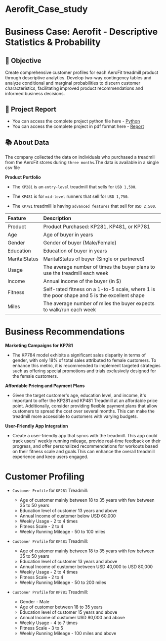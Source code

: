 # Aerofit_Case_study
# Business Case: Aerofit -  Descriptive Statistics & Probability

## 🎯 Objective
Create comprehensive customer profiles for each AeroFit treadmill product through descriptive analytics. Develop two-way contingency tables and analyze conditional and marginal probabilities to discern customer characteristics, facilitating improved product recommendations and informed business decisions.

## 📝 Project Report
- You can access the complete project python file here - [Python](https://github.com/kiranpy01/Aerofit_Case_study/blob/main/Copy_of_Bussiness_case_Aerofit.ipynb)
- You can access the complete project in pdf format here - [Report](https://github.com/kiranpy01/Aerofit_Case_study/blob/main/Bussiness_case_Aerofit.ipynb_-_Colaboratory.pdf)

## 📚 About Data
The company collected the data on individuals who purchased a treadmill from the AeroFit stores during `three months`.The data is available in a single csv file 

**Product Portfolio**

- The `KP281` is an `entry-level` treadmill that sells for `USD 1,500`.


- The `KP481` is for `mid-level` runners that sell for `USD 1,750`.


- The `KP781` treadmill is having `advanced features` that sell for `USD 2,500`.
  
| Feature | Description |
|:--------|:------------|
| Product | Product Purchased:	KP281, KP481, or KP781 |
| Age | Age of buyer in years |
| Gender | Gender of buyer (Male/Female) |
| Education | Education of buyer in years |
| MaritalStatus | MaritalStatus of buyer (Single or partnered) |
| Usage | The average number of times the buyer plans to use the treadmill each week |
| Income | Annual income of the buyer (in $) | 
| Fitness | Self-rated fitness on a 1-to-5 scale, where 1 is the poor shape and 5 is the excellent shape | 
| Miles | The average number of miles the buyer expects to walk/run each week | 

# Business Recommendations

**Marketing Campaigns for KP781**

- The KP784 model exhibits a significant sales disparity in terms of gender, with only 18% of total sales attributed to female customers. To enhance this metric, it is recommended to implement targeted strategies such as offering special promotions and trials exclusively designed for the female customers.

**Affordable Pricing and Payment Plans**
 
- Given the target customer's age, education level, and income, it's important to offer the KP281 and KP481 Treadmill at an affordable price point. Additionally, consider providing flexible payment plans that allow customers to spread the cost over several months. This can make the treadmill more accessible to customers with varying budgets.

**User-Friendly App Integration**

- Create a user-friendly app that syncs with the treadmill. This app could track users' weekly running mileage, provide real-time feedback on their progress, and offer personalized recommendations for workouts based on their fitness scale and goals.This  can enhance the overall treadmill experience and keep users engaged.

# Customer Profiling

- `Customer Profile` for `KP281` Treadmill:

    - Age of customer mainly between 18 to 35 years  with few between 35 to 50 years
    - Education level of customer 13 years and above
    - Annual Income of customer below USD 60,000 
    - Weekly Usage - 2 to 4 times
    - Fitness Scale - 2 to 4 
    - Weekly Running Mileage - 50 to 100 miles
    
    
- `Customer Profile` for `KP481` Treadmill:

    - Age of customer mainly between 18 to 35 years  with few between 35 to 50 years
    - Education level of customer 13 years and above
    - Annual Income of customer between USD 40,000 to USD 80,000
    - Weekly Usage - 2 to 4 times
    - Fitness Scale - 2 to 4 
    - Weekly Running Mileage - 50 to 200 miles
 
 
- `Customer Profile` for `KP781` Treadmill:

    - Gender - Male
    - Age of customer between 18 to 35 years
    - Education level of customer 15 years and above
    - Annual Income of customer USD 80,000 and above
    - Weekly Usage - 4 to 7 times
    - Fitness Scale - 3 to 5 
    - Weekly Running Mileage - 100 miles and above
 
